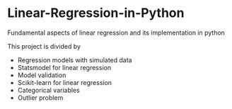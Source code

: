 # Linear-Regression-in-Python
Fundamental aspects of linear regression and its implementation in python

This project is divided by 
* Regression models with simulated data
* Statsmodel for linear regression
* Model validation
* Scikit-learn for linear regression
* Categorical variables
* Outlier problem
